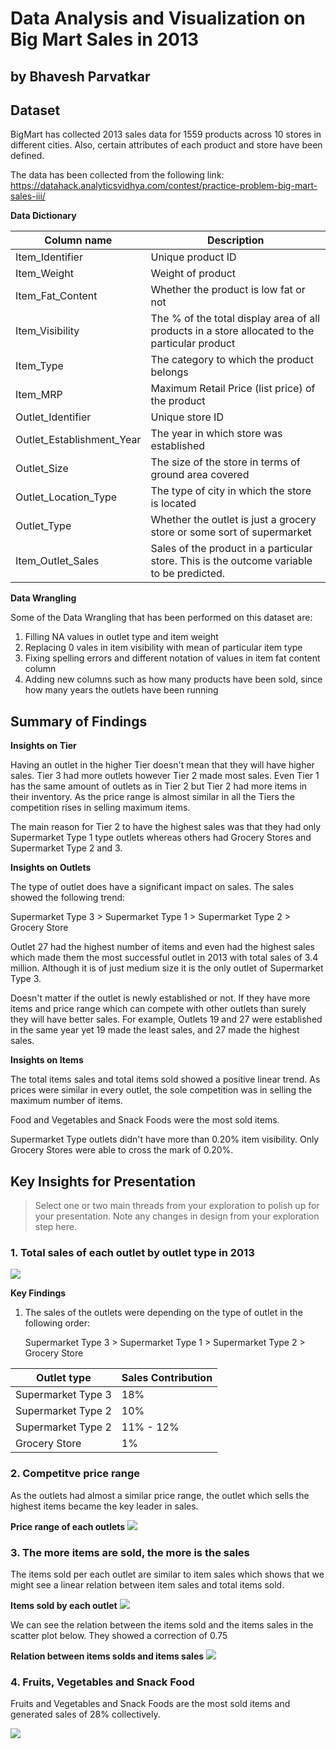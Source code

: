 # Data Analysis and Visualization on Big Mart Sales in 2013
## by Bhavesh Parvatkar


## Dataset

BigMart has collected 2013 sales data for 1559 products across 10 stores in different cities. Also, certain attributes of each product and store have been defined. 

The data has been collected from the following link: https://datahack.analyticsvidhya.com/contest/practice-problem-big-mart-sales-iii/

**Data Dictionary**

| Column name               | Description |
| ------------------------- | --------------------------------------- |
| Item_Identifier           | Unique product ID       |
| Item_Weight               |   Weight of product        |
| Item_Fat_Content          | Whether the product is low fat or not        |
| Item_Visibility           | The % of the total display area of all products in a store allocated to the particular product        |
| Item_Type                 | The category to which the product belongs        |
| Item_MRP                  | Maximum Retail Price (list price) of the product        |
| Outlet_Identifier         | Unique store ID        |
| Outlet_Establishment_Year | The year in which store was established        |
| Outlet_Size               | The size of the store in terms of ground area covered        |
| Outlet_Location_Type      | The type of city in which the store is located        |
| Outlet_Type               | Whether the outlet is just a grocery store or some sort of supermarket        |
| Item_Outlet_Sales         | Sales of the product in a particular store. This is the outcome variable to be predicted.        |

**Data Wrangling**

Some of the Data Wrangling that has been performed on this dataset are:
1. Filling NA values in outlet type and item weight
2. Replacing 0 vales in item visibility with mean of particular item type
3. Fixing spelling errors and different notation of values in item fat content column
4. Adding new columns such as how many products have been sold, since how many years the outlets have been running


## Summary of Findings


**Insights on Tier**

Having an outlet in the higher Tier doesn't mean that they will have higher sales. Tier 3 had more outlets however Tier 2 made most sales. Even Tier 1 has the same amount of outlets as in Tier 2 but Tier 2 had more items in their inventory. As the price range is almost similar in all the Tiers the competition rises in selling maximum items. 

The main reason for Tier 2 to have the highest sales was that they had only Supermarket Type 1 type outlets whereas others had Grocery Stores and Supermarket Type 2 and 3. 

**Insights on Outlets**

The type of outlet does have a significant impact on sales. The sales showed the following trend:

 Supermarket Type 3 > Supermarket Type 1 > Supermarket Type 2 > Grocery Store

Outlet 27 had the highest number of items and even had the highest sales which made them the most successful outlet in 2013 with total sales of 3.4 million. Although it is of just medium size it is the only outlet of Supermarket Type 3. 

Doesn't matter if the outlet is newly established or not. If they have more items and price range which can compete with other outlets than surely they will have better sales. For example, Outlets 19 and 27 were established in the same year yet 19 made the least sales, and 27 made the highest sales. 

**Insights on Items**

The total items sales and total items sold showed a positive linear trend. As prices were similar in every outlet, the sole competition was in selling the maximum number of items.

Food and Vegetables and Snack Foods were the most sold items.  

Supermarket Type outlets didn't have more than 0.20% item visibility. Only Grocery Stores were able to cross the mark of 0.20%.

## Key Insights for Presentation

> Select one or two main threads from your exploration to polish up for your presentation. Note any changes in design from your exploration step here.

### **1. Total sales of each outlet by outlet type in 2013**

<img src = "images/total_sales_of_each_outlet_by_outlet_type.png">

**Key Findings**
1. The sales of the outlets were depending on the type of outlet in the following order:

    Supermarket Type 3 > Supermarket Type 1 > Supermarket Type 2 > Grocery Store

| Outlet type | Sales Contribution |
| ----------- | ------------------ |
| Supermarket Type 3 | 18% |
| Supermarket Type 2 | 10% |
| Supermarket Type 2 | 11% - 12% |
| Grocery Store      | 1% |


### 2. **Competitve price range**

As the outlets had almost a similar price range, the outlet which sells the highest items became the key leader in sales.

**Price range of each outlets**
<img src = "images/competitve_price_range.png" >

### 3. **The more items are sold, the more is the sales**
The items sold per each outlet are similar to item sales which shows that we might see a linear relation between item sales and total items sold.

**Items sold by each outlet**
<img src = "images/items_sold_by_each_outlet_2013.png" >

We can see the relation between the items sold and the items sales in the scatter plot below. They showed a correction of 0.75 

**Relation between items solds and items sales**
<img src = "images/items_sold_vs_sales_relation.png" >

### 4. **Fruits, Vegetables and Snack Food**

Fruits and Vegetables and Snack Foods are the most sold items and generated sales of 28% collectively.

<img src = "images/fruits_vegetables_snacks.png" >
